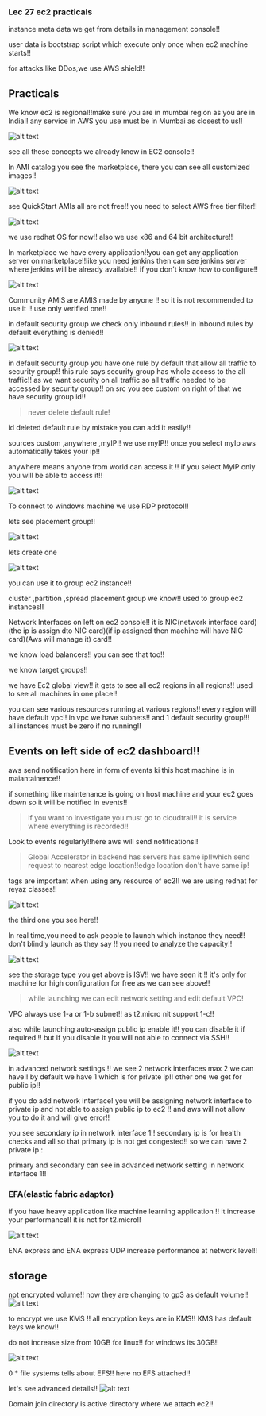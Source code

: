 ### Lec 27 ec2 practicals

instance meta data we get from details in management console!!

user data is bootstrap script which execute only once when ec2 machine starts!!

for attacks like DDos,we use AWS shield!!

## Practicals

We know ec2 is regional!!make sure you are in mumbai region as you are in India!! any service in AWS you use must be in Mumbai as closest to us!!

![alt text](image.png)

see all these concepts we already know in EC2 console!!

In AMI catalog you see the marketplace, there you can see all customized images!!

![alt text](image-1.png)

see QuickStart AMIs all are not free!! you need to select AWS free tier filter!!

![alt text](image-2.png)

we use redhat OS for now!! also we use x86 and 64 bit architecture!!

In marketplace we have every application!!you can get any application server on marketplace!!like you need jenkins then can see jenkins server where  jenkins will be already available!! if you don't know how to configure!!

![alt text](image-3.png)

Community AMIS are AMIS made by anyone !! so it is not recommended to use it !! use only verified one!!

in default security group we check only inbound rules!! in inbound rules by default everything is denied!!



![alt text](image-4.png)

in default security group you have one rule by default that allow all traffic to security group!! this rule says security group has whole access to the all traffic!! as we want security on all traffic so all traffic needed to be accessed by security group!! on src you see custom on right of that we have security group id!!

>never delete default rule!

id deleted default rule by mistake you can add it easily!!

sources custom ,anywhere ,myIP!! we use myIP!! once you select myIp aws automatically takes your ip!!

anywhere means anyone from world can access it !! if you select MyIP only you will be able to access it!!

![alt text](image-5.png)

To connect to windows machine we use RDP protocol!!

lets see placement group!!

![alt text](image-6.png)

lets create one

![alt text](image-7.png)

you can use it to group ec2 instance!!

cluster ,partition ,spread placement group we know!!
used to group ec2 instances!!

Network Interfaces on left on ec2 console!! it is NIC(network interface card)(the ip is assign dto NIC card)(if ip assigned then machine will have NIC card)(Aws will manage it) card!!

we know load balancers!!
you can see that too!!

we know target groups!!

we have Ec2 global view!!
it gets to see all ec2 regions in all regions!! used to see all machines in one place!!

you can see various resources running at various regions!! every region will have default vpc!! in vpc we have subnets!! and 1 default security group!!! all instances must be zero if no running!!

## Events on left side of ec2 dashboard!!

aws send notification here in form of events ki this host machine is in maiantainence!!

if something like maintenance is going on host machine and your ec2 goes down so it will be notified in events!!

>if you want to investigate you must go to cloudtrail!! it is service where everything is recorded!!

Look to events regularly!!here aws will send notifications!!

>Global Accelerator in backend has servers has same ip!!which send request to nearest edge location!!edge location don't have same ip!

tags are important when using any resource of ec2!! we are using redhat for reyaz classes!!

![alt text](image-8.png)

the third one you see here!!

In real time,you need to ask people to launch which instance they need!! don't blindly launch as they say !! you need to analyze the capacity!!

![alt text](image-9.png)

see the storage type you get above is ISV!! we have seen it !! it's only for machine for high configuration for free as we can see above!!

> while launching we can edit network setting and edit default VPC!

VPC always use 1-a or 1-b subnet!! as t2.micro nit support 1-c!!

also while launching auto-assign public ip enable it!! you can disable it if required !! but if you disable it you will not able to connect via SSH!!

![alt text](image-10.png)

in advanced network settings !! we see 2 network interfaces max 2 we can have!!
by default we have 1 which is for private ip!! other one we get for public ip!!

if you do add network interface! you will be assigning network interface to private ip and not able to assign public ip to ec2 !! and aws will not allow you to do it and will give error!!


you see secondary ip in network interface 1!! secondary ip is for health checks and all so that primary ip is not get congested!! so we can have 2 private ip :

primary and secondary can see in advanced network setting in network interface 1!!

### EFA(elastic fabric adaptor)

if you have heavy application like machine learning application !! it increase your performance!! it is not for t2.micro!!

![alt text](image-11.png)

ENA express and ENA express UDP increase performance at network level!!

## storage

not encrypted volume!!
now they are changing to gp3 as default volume!!
![alt text](image-12.png)

to encrypt we use KMS !! all encryption keys are in KMS!!
KMS has default keys we know!!

 do not increase size from 10GB for linux!! for windows its 30GB!!

 ![alt text](image-13.png)

 0 * file systems tells about EFS!! here no EFS attached!!

 let's see advanced details!!
 ![alt text](image-14.png)

 Domain join directory is active directory where we attach ec2!!

 
